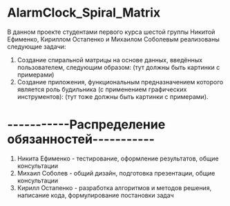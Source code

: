 # AlarmClock_Spiral_Matrix
В данном проекте студентами первого курса шестой группы Никитой Ефименко, Кириллом Остапенко и Михаилом Соболевым реализованы следующие задачи:
  1) Создание спиральной матрицы на основе данных, введённых пользователем, следующим образом: 
      (тут должны быть картинки с примерами)
  2) Создание приложения, функциональным предназначением которого является роль будильника (с применением графических инструментов):
      (тут тоже должны быть картинки с примерами).
# -----------Распределение обязанностей-----------
1. Никита Ефименко - тестирование, оформление результатов, общие консультации 
2. Михаил Соболев - общий дизайн, подготовка презентации, общие консультации
3. Кирилл Остапенко - разработка алгоритмов и методов решения, написание кода, формулирование постановки задач
